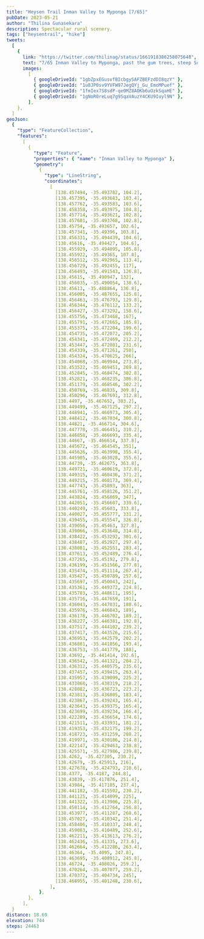 ```yaml
---
title: "Heysen Trail Inman Valley to Myponga [7/65]"
pubDate: 2023-05-21
author: "Thilina Gunasekara"
description: Spectacular rural scenery.
tags: ["heysentrail", "hike"]
tweets:
  [
    {
      link: "https://twitter.com/thilinag/status/1661918386258075648",
      text: "7/65 Inman Valley to Myponga, past the gum trees, steep Sugarloaf Hill and we were rewarded with spectacular rural views. Trail continues into Myponga Conservation Park, offering more scenery and tricky undulations. Farmland and peaceful country roads complete this section.",
      images:
        [
          { googleDriveId: "1gbZpxEGusvfBIcbgySAFZBEFzdDI8qzY" },
          { googleDriveId: "1u8JP0sv9YVFW97JegQYj_Gu_EmoMPuef" },
          { googleDriveId: "1fmIex7S8sdP-qe0MZ8AOKb6uOzkSqaHE" },
          { googleDriveId: "1gNoR0reLuq7g9SqaVAuzY4CKU9Iuyl9N" },
        ],
    },
  ]
geoJson:
  {
    "type": "FeatureCollection",
    "features":
      [
        {
          "type": "Feature",
          "properties": { "name": "Inman Valley to Myponga" },
          "geometry":
            {
              "type": "LineString",
              "coordinates":
                [
                  [138.457494, -35.493782, 104.2],
                  [138.457395, -35.493683, 103.4],
                  [138.457762, -35.493583, 103.6],
                  [138.458358, -35.493975, 104.8],
                  [138.457714, -35.493621, 102.8],
                  [138.457601, -35.493768, 102.8],
                  [138.45754, -35.493657, 102.6],
                  [138.457341, -35.49396, 103.8],
                  [138.456331, -35.494439, 104.6],
                  [138.45616, -35.494427, 104.6],
                  [138.455929, -35.494095, 105.8],
                  [138.455922, -35.49365, 107.8],
                  [138.456512, -35.492965, 113.4],
                  [138.456729, -35.492455, 117],
                  [138.456493, -35.491543, 126.8],
                  [138.45615, -35.490947, 132],
                  [138.456035, -35.490054, 138.6],
                  [138.45613, -35.488864, 136.8],
                  [138.456005, -35.487655, 125.8],
                  [138.456463, -35.476793, 129.8],
                  [138.456344, -35.476112, 133.2],
                  [138.456427, -35.473292, 158.6],
                  [138.455756, -35.473468, 167],
                  [138.455791, -35.472665, 185.8],
                  [138.455375, -35.472204, 199.6],
                  [138.454735, -35.472072, 205.2],
                  [138.454341, -35.472469, 212.2],
                  [138.453447, -35.472081, 231.6],
                  [138.454339, -35.471261, 250],
                  [138.454324, -35.470625, 266],
                  [138.454068, -35.469944, 273.8],
                  [138.453522, -35.469451, 269.8],
                  [138.452845, -35.468474, 302.8],
                  [138.452821, -35.468235, 306.8],
                  [138.451179, -35.468546, 302.2],
                  [138.450769, -35.46835, 309.8],
                  [138.450296, -35.467691, 312.8],
                  [138.4497, -35.467652, 303.2],
                  [138.449499, -35.467125, 297.2],
                  [138.448941, -35.466973, 305.4],
                  [138.448412, -35.467034, 300.8],
                  [138.44821, -35.466714, 304.6],
                  [138.447778, -35.466451, 310.2],
                  [138.446858, -35.466693, 335.4],
                  [138.44667, -35.466614, 337.8],
                  [138.445672, -35.464545, 351],
                  [138.445626, -35.463998, 355.4],
                  [138.445905, -35.463028, 355.6],
                  [138.44739, -35.462675, 363.8],
                  [138.449721, -35.460619, 372.8],
                  [138.449315, -35.460436, 371.2],
                  [138.449215, -35.460173, 369.4],
                  [138.447743, -35.45893, 363],
                  [138.445761, -35.458126, 351.2],
                  [138.443824, -35.456869, 347],
                  [138.442051, -35.456607, 339.6],
                  [138.440249, -35.45603, 333.8],
                  [138.440027, -35.455777, 331.2],
                  [138.439455, -35.455547, 326.8],
                  [138.439056, -35.45463, 327.8],
                  [138.439066, -35.453648, 314.8],
                  [138.438422, -35.453292, 301.6],
                  [138.438487, -35.452927, 297.4],
                  [138.438081, -35.452551, 283.4],
                  [138.437613, -35.452489, 276.4],
                  [138.437265, -35.45192, 279.8],
                  [138.436199, -35.451566, 277.8],
                  [138.435474, -35.451114, 267.4],
                  [138.435427, -35.450789, 257.6],
                  [138.435697, -35.450043, 242],
                  [138.435361, -35.449372, 224.8],
                  [138.435783, -35.448611, 195],
                  [138.435716, -35.447659, 191],
                  [138.436043, -35.447031, 188.6],
                  [138.435976, -35.446843, 189],
                  [138.436178, -35.446702, 189.2],
                  [138.436227, -35.446381, 192.8],
                  [138.437517, -35.444102, 239.2],
                  [138.437417, -35.443526, 215.6],
                  [138.436953, -35.442579, 202.2],
                  [138.436881, -35.441856, 193.4],
                  [138.436753, -35.441779, 188],
                  [138.43692, -35.441414, 192.6],
                  [138.436542, -35.441321, 204.2],
                  [138.436312, -35.440575, 235.6],
                  [138.437457, -35.439415, 263.4],
                  [138.435957, -35.439099, 225.2],
                  [138.433868, -35.438319, 218.2],
                  [138.428082, -35.436723, 223.2],
                  [138.423813, -35.436805, 183.4],
                  [138.423867, -35.439243, 165.4],
                  [138.423643, -35.439375, 165.4],
                  [138.423699, -35.439234, 166.4],
                  [138.422289, -35.436654, 174.6],
                  [138.421511, -35.433931, 181.2],
                  [138.419353, -35.432175, 199.2],
                  [138.418723, -35.431259, 208.2],
                  [138.419971, -35.430186, 214.8],
                  [138.422147, -35.429463, 238.8],
                  [138.425571, -35.427986, 239.8],
                  [138.4262, -35.427305, 230.2],
                  [138.42679, -35.425913, 216],
                  [138.427678, -35.424793, 210.6],
                  [138.4377, -35.4187, 244.8],
                  [138.43839, -35.417876, 251.4],
                  [138.43984, -35.417105, 237.4],
                  [138.441182, -35.415502, 230.2],
                  [138.441125, -35.414099, 225],
                  [138.441322, -35.413906, 225.8],
                  [138.450114, -35.412764, 256.8],
                  [138.453977, -35.411287, 268.6],
                  [138.457027, -35.410342, 251.4],
                  [138.458406, -35.410337, 248.4],
                  [138.459083, -35.410489, 252.6],
                  [138.462211, -35.413613, 276.2],
                  [138.462436, -35.41335, 273.6],
                  [138.462664, -35.412286, 263.4],
                  [138.46364, -35.4095, 247.8],
                  [138.463695, -35.408912, 245.8],
                  [138.46724, -35.408026, 259.2],
                  [138.470264, -35.407077, 259.2],
                  [138.470372, -35.404734, 245],
                  [138.468955, -35.401248, 230.6],
                ],
            },
        },
      ],
  }
distance: 18.69
elevation: 744
steps: 24463
---
```

